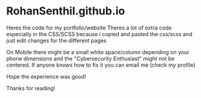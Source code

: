 # RohanSenthil.github.io

Heres the code for my portfolio/website
Theres a lot of extra code especially in the CSS/SCSS because i copied and pasted the css/scss and just edit changes for the different pages

On Mobile there might be a small white space/column depending on your phone dimensions and the "Cybersecurity Enthusiast" might not be centered. If anyone knows how to fix it you can email me (check my profile)

Hope the experience was good!

Thanks for reading!
